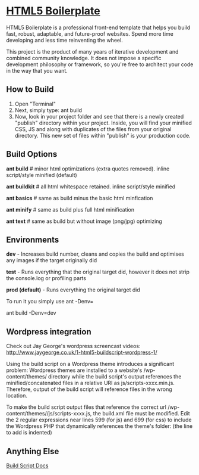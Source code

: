 # [HTML5 Boilerplate](http://html5boilerplate.com)

HTML5 Boilerplate is a professional front-end template that helps you build fast, robust, adaptable, and future-proof websites. Spend more time developing and less time reinventing the wheel.

This project is the product of many years of iterative development and combined community knowledge. It does not impose a specific development philosophy or framework, so you're free to architect your code in the way that you want.


## How to Build

1. Open "Terminal"
2. Next, simply type: ant build
3. Now, look in your project folder and see that there is a newly created "publish" directory within your project. Inside, you will find your minified CSS, JS and along with duplicates of the files from your original directory. This new set of files within "publish" is your production code.

## Build Options

**ant build**     # minor html optimizations (extra quotes removed). inline script/style minified (default)

**ant buildkit**  # all html whitespace retained. inline script/style minified

**ant basics**    # same as build minus the basic html minfication

**ant minify**    # same as build plus full html minification

**ant text**      # same as build but without image (png/jpg) optimizing


## Environments

**dev** - Increases build number, cleans and copies the build and optimises any images if the target originally did

**test** - Runs everything that the original target did, however it does not strip the console.log or profiling parts

**prod (default)** - Runs everything the original target did

To run it you simply use ant <target> -Denv=<environment>

ant build -Denv=dev


## Wordpress integration

Check out Jay George's wordpress screencast videos: http://www.jaygeorge.co.uk/1-html5-buildscript-wordpress-1/

Using the build script on a Wordpress theme introduces a significant problem: Wordpress themes are installed to a website's /wp-content/themes/<theme-name> directory while the build script's output references the minified/concatenated files in a relative URI as js/scripts-xxxx.min.js. Therefore, output of the build script will reference files in the wrong location.

To make the build script output files that reference the correct url /wp-content/themes/<theme-name>/js/scripts-xxxx.js, the build.xml file must be modified. Edit the 2 regular expressions near lines 599 (for js) and 699 (for css) to include the Wordpress PHP that dynamically references the theme's folder: (the line to add is indented)

<replaceregexp match="&lt;!-- scripts concatenated [\d\w\s\W]*?!-- 
end ((scripts)|(concatenated and minified scripts))--&gt;" 
replace="&lt;script src='
    &lt;?php bloginfo('template_url'); ?&gt;/
${dir.js}/scripts-${build.number}.min.js\'&gt;&lt;/script&gt;" flags="m">


## Anything Else

[Build Script Docs](http://html5boilerplate.com/docs/Build-script/)
